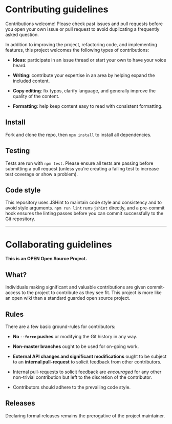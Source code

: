 # Contributing guidelines

Contributions welcome! Please check past issues and pull requests before 
you open your own issue or pull request to avoid duplicating a frequently 
asked question.

In addition to improving the project, refactoring code, and implementing 
features, this project welcomes the following types of contributions:

  - **Ideas**: participate in an issue thread or start your own to have 
    your voice heard.

  - **Writing**: contribute your expertise in an area by helping expand 
    the included content.

  - **Copy editing**: fix typos, clarify language, and generally improve 
    the quality of the content.

  - **Formatting**: help keep content easy to read with consistent 
    formatting.

## Install

Fork and clone the repo, then `npm install` to install all dependencies.

## Testing

Tests are run with `npm test`. Please ensure all tests are passing 
before submitting a pull request (unless you're creating a failing test 
to increase test coverage or show a problem).

## Code style

This repository uses JSHint to maintain code style and consistency and to 
avoid style arguments. `npm run lint` runs `jshint` directly, and a 
pre-commit hook ensures the linting passes before you can commit
successfully to the Git repository.

[standard-image]: https://cdn.rawgit.com/feross/standard/master/badge.svg
[standard-url]: https://github.com/feross/standard
[semistandard-image]: https://cdn.rawgit.com/flet/semistandard/master/badge.svg
[semistandard-url]: https://github.com/Flet/semistandard

---

# Collaborating guidelines

**This is an OPEN Open Source Project.**

## What?

Individuals making significant and valuable contributions are given 
commit-access to the project to contribute as they see fit. This project 
is more like an open wiki than a standard guarded open source project.

## Rules

There are a few basic ground-rules for contributors:

  - **No `--force` pushes** or modifying the Git history in any way.

  - **Non-master branches** ought to be used for on-going work.

  - **External API changes and significant modifications** ought to be 
    subject to an **internal pull-request** to solicit feedback from 
    other contributors.

  - Internal pull-requests to solicit feedback are _encouraged_ for any 
    other non-trivial contribution but left to the discretion of the 
    contributor.

  - Contributors should adhere to the prevailing code style.

## Releases

Declaring formal releases remains the prerogative of the project maintainer.
